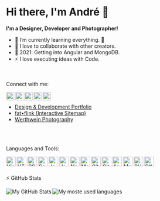 # Hi there, I'm André 👋

**I'm a Designer, Developer and Photographer!**

- 🌱 I’m currently learning everything. 🤣
- 👯 I love to collaborate with other creators.
- 🥅 2021: Getting into Angular and MongoDB.
- ⚡ I love executing ideas with Code.

<br/>

Connect with me:

[<img align="left" alt="André-Pascal Werthwein | LinkedIn" width="22px" src="https://cdn.jsdelivr.net/npm/simple-icons@v3/icons/linkedin.svg" />][linked-in]
[<img align="left" alt="André-Pascal Werthwein | Xing" width="22px" src="https://cdn.jsdelivr.net/npm/simple-icons@v3/icons/xing.svg" />][xing]
[<img align="left" alt="André-Pascal Werthwein | CodePen" width="22px" src="https://cdn.jsdelivr.net/npm/simple-icons@3.13.0/icons/codepen.svg" />][code-pen]
[<img align="left" alt="André-Pascal Werthwein | Behance" width="22px" src="https://cdn.jsdelivr.net/npm/simple-icons@3.13.0/icons/behance.svg" />][behance]
[<img align="left" alt="André-Pascal Werthwein | Dribbble" width="22px" src="https://cdn.jsdelivr.net/npm/simple-icons@3.13.0/icons/dribbble.svg" />][dribbble]

<br/>

-  [Design & Development Portfolio][website]
-  [fat&bull;flink (Interactive Sitemap)][fat-link]
-  [Werthwein Photography][photography]

<br/><br/>

Languages and Tools:

<img align="left" alt="Visual Studio Code" width="26px" src="https://cdn.jsdelivr.net/npm/simple-icons@3.13.0/icons/visualstudiocode.svg" />
<img align="left" alt="HTML5" width="26px" src="https://cdn.jsdelivr.net/npm/simple-icons@3.13.0/icons/html5.svg" />
<img align="left" alt="CSS3" width="26px" src="https://cdn.jsdelivr.net/npm/simple-icons@3.13.0/icons/css3.svg" />
<img align="left" alt="Sass" width="26px" src="https://cdn.jsdelivr.net/npm/simple-icons@3.13.0/icons/sass.svg" />
<img align="left" alt="JavaScript" width="26px" src="https://cdn.jsdelivr.net/npm/simple-icons@3.13.0/icons/javascript.svg" />
<img align="left" alt="JavaScript" width="26px" src="https://cdn.jsdelivr.net/npm/simple-icons@3.13.0/icons/typescript.svg" />
<img align="left" alt="Node.js" width="26px" src="https://cdn.jsdelivr.net/npm/simple-icons@3.13.0/icons/node-dot-js.svg" />
<img align="left" alt="MongoDB" width="26px" src="https://cdn.jsdelivr.net/npm/simple-icons@3.13.0/icons/mongodb.svg" />
<img align="left" alt="Git" width="26px" src="https://cdn.jsdelivr.net/npm/simple-icons@3.13.0/icons/git.svg" />
<img align="left" alt="GitHub" width="26px" src="https://cdn.jsdelivr.net/npm/simple-icons@3.13.0/icons/github.svg" />
<img align="left" alt="Angular" width="26px" src="https://cdn.jsdelivr.net/npm/simple-icons@3.13.0/icons/angular.svg" />
<img align="left" alt="Markdown" width="26px" src="https://cdn.jsdelivr.net/npm/simple-icons@3.13.0/icons/markdown.svg" />
<img align="left" alt="PHP" width="26px" src="https://cdn.jsdelivr.net/npm/simple-icons@3.13.0/icons/php.svg" />
<img align="left" alt="C#" width="26px" src="https://cdn.jsdelivr.net/npm/simple-icons@3.13.0/icons/csharp.svg" />

<br/><br/>

:zap: GitHub Stats

  <img align="left" alt="My GitHub Stats" src="https://github-readme-stats.vercel.app/api?username=AndreWerthwein&show_icons=true&count_private=true" />

 <img align="left" alt="My moste used languages" src="https://github-readme-stats.vercel.app/api/top-langs/?username=AndreWerthwein&langs_count=8"/>

[website]: https://www.andrewerthwein.de
[fat-link]: http://fat.link.andrewerthwein.de
[code-pen]: https://codepen.io/AndrePW/
[photography]: https://www.werthwein-photography.com
[linked-in]: https://www.linkedin.com/in/andr%C3%A9-pascal-werthwein-72a378144/
[xing]: https://www.xing.com/profile/AndrePascal_Werthwein
[behance]: https://www.behance.net/AndrePascalWerthwein
[dribbble]: https://dribbble.com/andrepascalwerthwein
